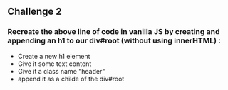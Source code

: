## Challenge 2

### Recreate the above line of code in vanilla JS by creating and appending an h1 to our div#root (without using innerHTML) :

- Create a new h1 element
- Give it some text content 
- Give it a class name "header"
- append it as a childe of the div#root
